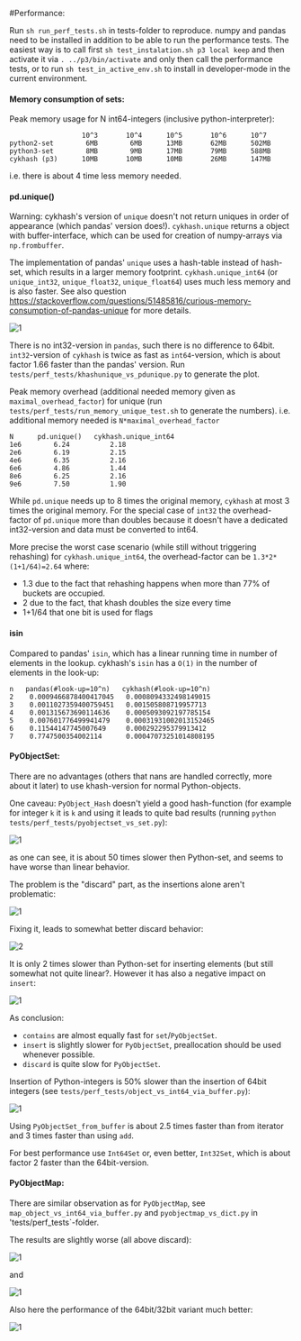 #Performance:

Run `sh run_perf_tests.sh` in tests-folder to reproduce. numpy and pandas need to be installed in addition to be able to run the performance tests. The easiest way is to call first `sh test_instalation.sh p3 local keep` and then activate it via `. ../p3/bin/activate` and only then call the performance tests, or to run `sh test_in_active_env.sh` to install in developer-mode in the current environment.

#### Memory consumption of sets:

Peak memory usage for N int64-integers (inclusive python-interpreter):

                      10^3       10^4      10^5       10^6      10^7
    python2-set        6MB        6MB      13MB       62MB      502MB
    python3-set        8MB        9MB      17MB       79MB      588MB
    cykhash (p3)      10MB       10MB      10MB       26MB      147MB

i.e. there is about 4 time less memory needed.


#### pd.unique()

Warning: cykhash's version of `unique` doesn't not return uniques in order of appearance (which pandas' version does!). `cykhash.unique` returns a object with buffer-interface, which can be used for creation of numpy-arrays via `np.frombuffer`.

The implementation of pandas' `unique` uses a hash-table instead of hash-set, which results in a larger memory footprint. `cykhash.unique_int64` (or `unique_int32`, `unique_float32`, `unique_float64`) uses much less memory and is also faster. See also question https://stackoverflow.com/questions/51485816/curious-memory-consumption-of-pandas-unique for more details.


![1](imgs/unique_time_comparison.png)

There is no int32-version in `pandas`, such there is no difference to 64bit. `int32`-version of `cykhash` is twice as fast as `int64`-version, which is about factor 1.66 faster than the pandas' version. Run `tests/perf_tests/khashunique_vs_pdunique.py` to generate the plot.

Peak memory overhead (additional needed memory given as `maximal_overhead_factor`) for unique (run `tests/perf_tests/run_memory_unique_test.sh` to generate the numbers). i.e. additional memory needed is `N*maximal_overhead_factor`


    N      pd.unique()   cykhash.unique_int64
    1e6        6.24          2.18
    2e6        6.19          2.15
    4e6        6.35          2.16
    6e6        4.86          1.44
    8e6        6.25          2.16
    9e6        7.50          1.90

While `pd.unique` needs up to 8 times the original memory, `cykhash` at most 3 times the original memory. For the special case of `int32` the overhead-factor of `pd.unique` more than doubles because it doesn't have a dedicated int32-version and data must be converted to int64. 

More precise the worst case scenario (while still without triggering rehashing) for `cykhash.unique_int64`, the overhead-factor can be `1.3*2*(1+1/64)=2.64` where:
  
 * 1.3 due to the fact that rehashing happens when more than 77% of buckets are occupied.
 * 2 due to the fact, that khash doubles the size every time
 * 1+1/64 that one bit is used for flags



#### isin

Compared to pandas' `isin`, which has a linear running time in number of elements in the lookup. cykhash's `isin` has a `O(1)` in the number of elements in the look-up:

    n	pandas(#look-up=10^n)	cykhash(#look-up=10^n)
    2 	 0.0009466878400417045 	 0.0008094332498149015
    3 	 0.0011027359400759451 	 0.001505808719957713
    4 	 0.001315673690114636 	 0.0005093092197785154
    5 	 0.007601776499941479 	 0.00031931002013152465
    6 	 0.11544147745007649 	 0.000292295379913412
    7 	 0.7747500354002114 	 0.00047073251014808195

#### PyObjectSet:

There are no advantages (others that nans are handled correctly, more about it later) to use khash-version for normal Python-objects.

One caveau: `PyObject_Hash` doesn't yield a good hash-function (for example for integer `k` it is `k` and using it leads to quite bad results (running `python tests/perf_tests/pyobjectset_vs_set.py`):

![1](imgs/set_vs_pyobjectset.png)

as one can see, it is about 50 times slower then Python-set, and seems to have worse than linear behavior.

The problem is the "discard"  part, as the insertions alone aren't problematic:


![1](imgs/set_vs_pyobjectset_only_insert.png)

Fixing it, leads to somewhat better discard behavior:


![2](imgs/set_vs_pyobjectset_fixed_hash.png)

It is only 2 times slower than Python-set for inserting elements (but still somewhat not quite linear?. However it has also a negative impact on `insert`:

![1](imgs/set_vs_pyobjectset_only_insert_fixed_hash.png)


As conclusion:

   * `contains` are almost equally fast for `set`/`PyObjectSet`.
   * `insert` is slightly slower for `PyObjectSet`, preallocation should be used whenever possible.
   * `discard` is quite slow for `PyObjectSet`.


Insertion of Python-integers is 50% slower than the insertion of 64bit integers (see `tests/perf_tests/object_vs_int64_via_buffer.py`):

![1](imgs/buffer_objects_int64.png)

Using `PyObjectSet_from_buffer` is about 2.5 times faster than from iterator and 3 times faster than using `add`.

For best performance use `Int64Set` or, even better, `Int32Set`, which is about factor 2 faster than the 64bit-version.

 
#### PyObjectMap:

There are similar observation as for `PyObjectMap`, see `map_object_vs_int64_via_buffer.py` and `pyobjectmap_vs_dict.py` in 'tests/perf_tests`-folder.

The results are slightly worse (all above discard):

![1](imgs/map_vs_pyobjectmap_fixed_hash.png)

and

![1](imgs/map_vs_pyobjectmap_only_insert_fixed_hash.png)

Also here the performance of the 64bit/32bit variant much better:


![1](imgs/buffer_objects_int64_map.png)


